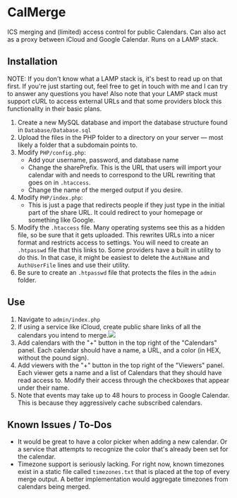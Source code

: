 # CalMerge
ICS merging and (limited) access control for public Calendars. Can also act as a proxy between iCloud and Google Calendar. Runs on a LAMP stack.

## Installation
NOTE: If you don't know what a LAMP stack is, it's best to read up on that first. If you're just starting out, feel free to get in touch with me and I can try to answer any questions you have! Also note that your LAMP stack must support cURL to access external URLs and that some providers block this functionality in their basic plans.

1. Create a new MySQL database and import the database structure found in `Database/Database.sql`
2. Upload the files in the PHP folder to a directory on your server — most likely a folder that a subdomain points to.
3. Modify `PHP/config.php`:
	- Add your username, password, and database name
	- Change the sharePrefix. This is the URL that users will import your calendar with and needs to correspond to the URL rewriting that goes on in `.htaccess`.
	- Change the name of the merged output if you desire.
4. Modify `PHP/index.php`:
	- This is just a page that redirects people if they just type in the initial part of the share URL. It could redirect to your homepage or something like Google.
5. Modify the `.htaccess` file. Many operating systems see this as a hidden file, so be sure that it gets uploaded. This rewrites URLs into a nicer format and restricts access to settings. You will need to create an `.htpasswd` file that this links to. Some providers have a built in utility to do this. In that case, it might be easiest to delete the `AuthName` and `AuthUserFile` lines and use their utility.
6. Be sure to create an `.htpasswd` file that protects the files in the `admin` folder.

## Use
1. Navigate to `admin/index.php`
2. If using a service like iCloud, create public share links of all the calendars you intend to merge.![](http://i59.tinypic.com/10f13ir.png)
3. Add calendars with the "+" button in the top right of the "Calendars" panel. Each calendar should have a name, a URL, and a color (in HEX, without the pound sign).
4. Add viewers with the "+" button in the top right of the "Viewers" panel. Each viewer gets a name and a list of Calendars that they should have read access to. Modify their access through the checkboxes that appear under their name.
5. Note that events may take up to 48 hours to process in Google Calendar. This is because they aggressively cache subscribed calendars.

## Known Issues / To-Dos
- It would be great to have a color picker when adding a new calendar. Or a service that attempts to recognize the color that's already been set for the calendar.
- Timezone support is seriously lacking. For right now, known timezones exist in a static file called `timezones.txt` that is placed at the top of every merge output. A better implementation would aggregate timezones from calendars being merged.